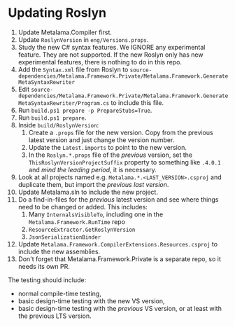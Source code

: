 # Updating Roslyn

1. Update Metalama.Compiler first. 
2. Update `RoslynVersion` in `eng/Versions.props`.
3. Study the new C# syntax features. We IGNORE any experimental feature. They are not supported. If the new Roslyn only has new experimental features, there is nothing to do in this repo.
4. Add the `Syntax.xml` file from Roslyn to `source-dependencies/Metalama.Framework.Private/Metalama.Framework.GenerateMetaSyntaxRewriter`
5. Edit `source-dependencies/Metalama.Framework.Private/Metalama.Framework.GenerateMetaSyntaxRewriter/Program.cs` to include this file.
6. Run `build.ps1 prepare -p PrepareStubs=True`.
7. Run `build.ps1 prepare`.
8. Inside `build/RoslynVersion`:
    1. Create a `.props` file for the new version. Copy from the previous latest version and just change the version number.
    2. Update the `Latest.imports` to point to the new version.
    3. In the `Roslyn.*.props` file of the _previous_ version, set the `ThisRoslynVersionProjectSuffix` property to something like `.4.0.1` and _mind the leading period_, it is necessary.
9. Look at all projects named e.g. `Metalama.*.<LAST_VERSION>.csproj` and duplicate them, but import the _previous last version_.
10. Update Metalama.sln to include the new project.
11. Do a find-in-files for the _previous_ latest version and see where things need to be changed or added. This includes:
    1. Many `InternalsVisibleTo`, including one in the `Metalama.Framework.RunTime` repo
    2. `ResourceExtractor.GetRoslynVersion`
    3. `JsonSerializationBinder`
12. Update `Metalama.Framework.CompilerExtensions.Resources.csproj` to include the new assemblies.
13. Don't forget that Metalama.Framework.Private is a separate repo, so it needs its own PR.

The testing should include:
* normal compile-time testing,
* basic design-time testing with the new VS version,
* basic design-time testing with the _previous_ VS version, or at least with the previous LTS version.